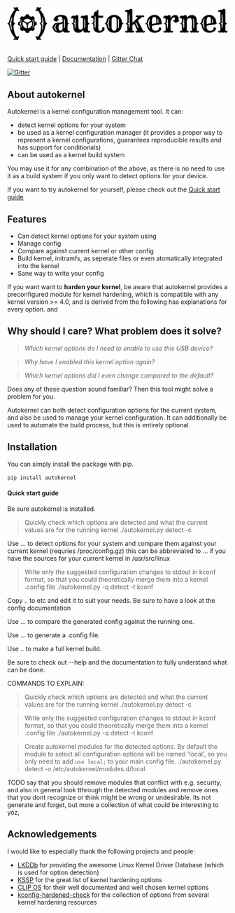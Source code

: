 <br/><br/>
[![autokernel](./docs/autokernel_banner.svg)](https://github.com/oddlama/autokernel)
<br/><br/>

[Quick start guide](https://github.com/oddlama/autokernel) \|
[Documentation](https://github.com/oddlama/autokernel) \|
[Gitter Chat](https://gitter.im/oddlama-autokernel/community)

[![Gitter](https://badges.gitter.im/oddlama-autokernel/community.svg)](https://gitter.im/oddlama-autokernel/community?utm_source=badge&utm_medium=badge&utm_campaign=pr-badge)

## About autokernel

Autokernel is a kernel configuration management tool. It can:

* detect kernel options for your system
* be used as a kernel configuration manager (it provides a proper way to represent a kernel configurations, guarantees reproducible results and has support for conditionals)
* can be used as a kernel build system

You may use it for any combination of the above, as there is no need to
use it as a build system if you only want to detect options for your device.

If you want to try autokernel for yourself, please check out the [Quick start guide](https://github.com/oddlama/autokernel)

<!--SCREENCASTS HERE TODO-->

## Features

* Can detect kernel options for your system using 
* Manage config
* Compare against current kernel or other config
* Build kernel, initramfs, as seperate files or even atomatically integrated into the kernel
* Sane way to write your config

If you want want to **harden your kernel**, be aware that autokernel provides a
preconfigured module for kernel hardening, which is compatible with any kernel version >= 4.0,
and is derived from the following has explanations for every option.
and 

## Why should I care? What problem does it solve?

> *Which kernel options do I need to enable to use this USB device?*

> *Why have I enabled this kernel option again?*

> *Which kernel options did I even change compared to the default?*

Does any of these question sound familiar? Then this tool might solve a problem for you.

Autokernel can both detect configuration options for the current system, and also
be used to manage your kernel configuration. It can additionally be used
to automate the build process, but this is entirely optional.

## Installation

You can simply install the package with pip.

```
pip install autokernel
```

#### Quick start guide

Be sure autokernel is installed.

> Quickly check which options are detected and what the current values are for the running kernel
./autokernel.py detect -c

Use ... to detect options for your system and compare them against your current kernel (requries /proc/config.gz) this can be abbreviated to ... if you have the sources
for your current kernel in /usr/src/linux

> Write only the suggested configuration changes to stdout in kconf format, so that you could
> theoretically merge them into a kernel .config file
./autokernel.py -q detect -t kconf

Copy .. to etc and edit it to suit your needs. Be sure to have a look at the config documentation

Use ... to compare the generated config against the running one.

Use ... to generate a .config file.

Use .. to make a full kernel build.

Be sure to check out --help and the documentation to fully understand what can be done.






COMMANDS TO EXPLAIN:

> Quickly check which options are detected and what the current values are for the running kernel
./autokernel.py detect -c

> Write only the suggested configuration changes to stdout in kconf format, so that you could
> theoretically merge them into a kernel .config file
./autokernel.py -q detect -t kconf

> Create autokernel modules for the detected options.
> By default the module to select all configuration options will be named 'local',
> so you only need to add `use local;` to your main config file.
./autokernel.py detect -o /etc/autokernel/modules.d/local


TODO say that you should remove modules that conflict with e.g. security, and also in general look tthrough the detected modules and remove
ones that you dont recognize or think might be wrong or undesirable. Its not generate and forget, but more a collection of what could
be interesting to yoz,

## Acknowledgements

I would like to especially thank the following projects and people:

- [LKDDb](https://cateee.net/lkddb/) for providing the awesome Linux Kernel Driver Database (which is used for option detection)
- [KSSP](https://kernsec.org/wiki/index.php/Kernel_Self_Protection_Project/Recommended_Settings) for the great list of kernel hardening options
- [CLIP OS](https://docs.clip-os.org/clipos/kernel.html#configuration) for their well documented and well chosen kernel options
- [kconfig-hardened-check](https://github.com/a13xp0p0v/kconfig-hardened-check) for the collection of options from several kernel hardening resources
